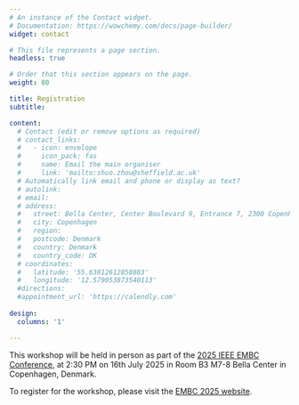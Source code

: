 ```yaml
---
# An instance of the Contact widget.
# Documentation: https://wowchemy.com/docs/page-builder/
widget: contact

# This file represents a page section.
headless: true

# Order that this section appears on the page.
weight: 80

title: Registration
subtitle:

content:
  # Contact (edit or remove options as required)
  # contact_links:
  #   - icon: envelope
  #     icon_pack: fas
  #     name: Email the main organiser
  #     link: 'mailto:shuo.zhou@sheffield.ac.uk'
  # Automatically link email and phone or display as text?
  # autolink: 
  # email: 
  # address:
  #   street: Bella Center, Center Boulevard 9, Entrance 7, 2300 Copenhagen S
  #   city: Copenhagen
  #   region:
  #   postcode: Denmark
  #   country: Denmark
  #   country_code: DK
  # coordinates: 
  #   latitude: '55.63812612858883'
  #   longitude: '12.579053873540113'
  #directions:
  #appointment_url: 'https://calendly.com'
  
design:
  columns: '1'

---
```


This workshop will be held in person as part of the [2025 IEEE EMBC Conference](https://embc.embs.org/2025/), at 2:30 PM on 16th July 2025 in Room B3 M7-8 Bella Center in Copenhagen, Denmark.

To register for the workshop, please visit the [EMBC 2025 website](https://embc.embs.org/2025/registration/).
